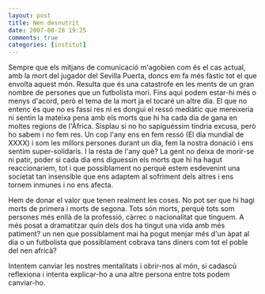 ```yaml
---
layout: post
title: Nen desnutrit
date: 2007-08-28 19:25
comments: true
categories: [institut]
---
```

Sempre que els mitjans de comunicació m'agobien com és el cas actual, amb la mort del jugador del Sevilla Puerta, doncs em fa més fàstic tot el que envolta aquest món. Resulta que és una catastrofe en les ments de un gran nombre de persones que un futbolista mori. Fins aqui podem estar-hi més o menys d'acord, però el tema de la mort ja el tocaré un altre dia. El que no entenc és que no es fassi res ni es dongui el ressó mediàtic que mereixeria ni sentin la mateixa pena amb els morts que hi ha cada dia de gana en moltes regions de l'Àfrica. Sisplau si no ho sapiguéssim tindria excusa, però ho sabem i no fem res. Un cop l'any ens en fem ressó (El dia mundial de XXXX) i som les millors persones durant un dia, fem la nostra donació i ens sentim super-solidaris. I la resta de l'any què? La gent no deixa de morir-se ni patir, poder si cada dia ens diguessin els morts que hi ha hagut reaccionariem, tot i que possiblament no perquè estem esdevenint una societat tan insensible que ens adaptem al sofriment dels altres i ens tornem inmunes i no ens afecta.

Hem de donar el valor que tenen realment les coses. No pot ser que hi hagi morts de primera i morts de segona. Tots són morts, perquè tots som persones més enllà de la professió, càrrec o nacionalitat que tinguem. A més posat a dramatitzar quin dels dos ha tingut una vida amb més patiment? un nen que possiblament mai ha pogut menjar més d'un àpat al dia o un futbolista que possiblament cobrava tans diners com tot el poble del nen africà?

Intentem canviar les nostres mentalitats i obrir-nos al món, si cadascú reflexiona i intenta explicar-ho a una altre persona entre tots podem canviar-ho.
